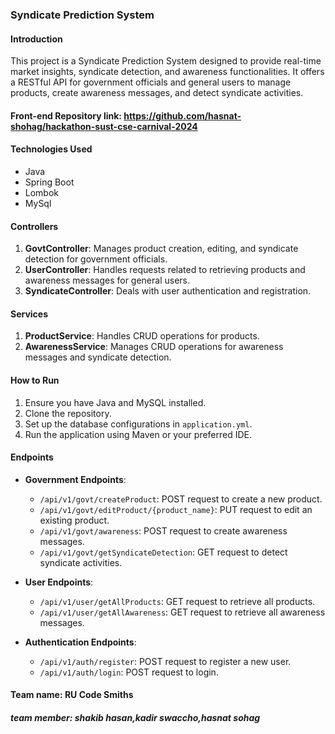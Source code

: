### Syndicate Prediction System

#### Introduction
This project is a Syndicate Prediction System designed to provide real-time market insights, syndicate detection, and awareness functionalities. It offers a RESTful API for government officials and general users to manage products, create awareness messages, and detect syndicate activities.

#### Front-end Repository link: https://github.com/hasnat-shohag/hackathon-sust-cse-carnival-2024

#### Technologies Used
- Java
- Spring Boot
- Lombok
- MySql

#### Controllers
1. **GovtController**: Manages product creation, editing, and syndicate detection for government officials.
2. **UserController**: Handles requests related to retrieving products and awareness messages for general users.
3. **SyndicateController**: Deals with user authentication and registration.

#### Services
1. **ProductService**: Handles CRUD operations for products.
2. **AwarenessService**: Manages CRUD operations for awareness messages and syndicate detection.

#### How to Run
1. Ensure you have Java and MySQL installed.
2. Clone the repository.
3. Set up the database configurations in `application.yml`.
4. Run the application using Maven or your preferred IDE.

#### Endpoints
- **Government Endpoints**:
  - `/api/v1/govt/createProduct`: POST request to create a new product.
  - `/api/v1/govt/editProduct/{product_name}`: PUT request to edit an existing product.
  - `/api/v1/govt/awareness`: POST request to create awareness messages.
  - `/api/v1/govt/getSyndicateDetection`: GET request to detect syndicate activities.

- **User Endpoints**:
  - `/api/v1/user/getAllProducts`: GET request to retrieve all products.
  - `/api/v1/user/getAllAwareness`: GET request to retrieve all awareness messages.

- **Authentication Endpoints**:
  - `/api/v1/auth/register`: POST request to register a new user.
  - `/api/v1/auth/login`: POST request to login.

#### Team name: RU Code Smiths
  ##### team member: shakib hasan,kadir swaccho,hasnat sohag
